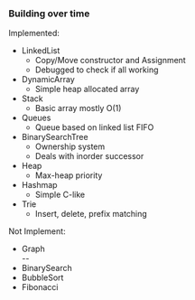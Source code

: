 ### Building over time

Implemented:  
- LinkedList  
  - Copy/Move constructor and Assignment
  - Debugged to check if all working
- DynamicArray  
  - Simple heap allocated array
- Stack
  - Basic array mostly O(1)
- Queues
  - Queue based on linked list FIFO
- BinarySearchTree
  - Ownership system
  - Deals with inorder successor
- Heap
  - Max-heap priority
- Hashmap
  - Simple C-like
- Trie 
  - Insert, delete, prefix matching

Not Implement:  
- Graph   
--
- BinarySearch  
- BubbleSort  
- Fibonacci